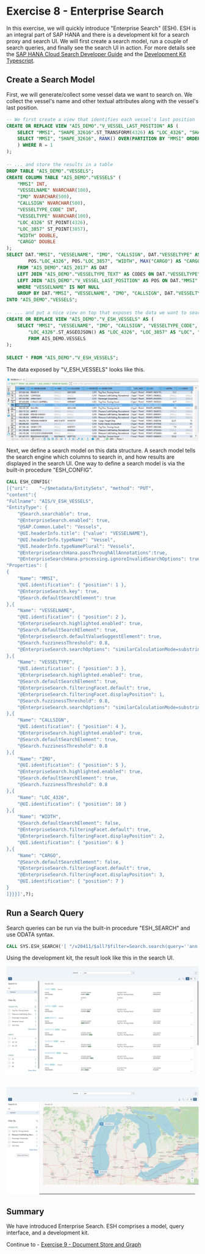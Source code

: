 # Exercise 8 - Enterprise Search

In this exercise, we will quickly introduce "Enterprise Search" (ESH). ESH is an integral part of SAP HANA and there is a development kit for a search proxy and search UI. We will first create a search model, run a couple of search queries, and finally see the search UI in action. For more details see the [SAP HANA Cloud Search Developer Guide](https://help.sap.com/viewer/05c9edaee7fe4d28ab3627d0b1583df6/latest/en-US) and the [Development Kit Typescript](https://github.wdf.sap.corp/EnterpriseSearch/development-kit-typescript).

## Create a Search Model<a name="subex1"></a>

First, we will generate/collect some vessel data we want to search on. We collect the vessel's name and other textual attributes along with the vessel's last position.

````SQL
-- We first create a view that identifies each vessel's last position
CREATE OR REPLACE VIEW "AIS_DEMO"."V_VESSEL_LAST_POSITION" AS (
	SELECT "MMSI", "SHAPE_32616".ST_TRANSFORM(4326) AS "LOC_4326", "SHAPE_32616".ST_TRANSFORM(3857) AS "LOC_3857" FROM (
	SELECT "MMSI", "SHAPE_32616", RANK() OVER(PARTITION BY "MMSI" ORDER BY "TS" DESC) AS R FROM "AIS_DEMO"."AIS_2017"
	) WHERE R = 1
);

-- ... and store the results in a table
DROP TABLE "AIS_DEMO"."VESSELS";
CREATE COLUMN TABLE "AIS_DEMO"."VESSELS" (
	"MMSI" INT,
	"VESSELNAME" NVARCHAR(100),
	"IMO" NVARCHAR(500),
	"CALLSIGN" NVARCHAR(500),
	"VESSELTYPE_CODE" INT,
	"VESSELTYPE" NVARCHAR(100),
	"LOC_4326" ST_POINT(4326),
	"LOC_3857" ST_POINT(3857),
	"WIDTH" DOUBLE,
	"CARGO" DOUBLE
);
SELECT DAT."MMSI", "VESSELNAME", "IMO", "CALLSIGN", DAT."VESSELTYPE" AS "VESSELTYPE_CODE", CODES."TEXT" AS "VESSELTYPE",
		POS."LOC_4326", POS."LOC_3857", "WIDTH", MAX("CARGO") AS "CARGO"
	FROM "AIS_DEMO"."AIS_2017" AS DAT
	LEFT JOIN "AIS_DEMO"."VESSELTYPE_TEXT" AS CODES ON DAT."VESSELTYPE" = CODES."CODE"
	LEFT JOIN "AIS_DEMO"."V_VESSEL_LAST_POSITION" AS POS ON DAT."MMSI" = POS."MMSI"
	WHERE "VESSELNAME" IS NOT NULL
	GROUP BY DAT."MMSI", "VESSELNAME", "IMO", "CALLSIGN", DAT."VESSELTYPE", CODES."TEXT", POS."LOC_4326", POS."LOC_3857", "WIDTH"
INTO "AIS_DEMO"."VESSELS";

-- ... and put a nice view on top that exposes the data we want to search and display in a result
CREATE OR REPLACE VIEW "AIS_DEMO"."V_ESH_VESSELS" AS (
	SELECT "MMSI", "VESSELNAME", "IMO", "CALLSIGN", "VESSELTYPE_CODE", "VESSELTYPE",
		"LOC_4326".ST_ASGEOJSON() AS "LOC_4326", "LOC_3857" AS "LOC", "WIDTH", "CARGO"
		FROM AIS_DEMO.VESSELS
);

SELECT * FROM "AIS_DEMO"."V_ESH_VESSELS";
````

The data exposed by "V_ESH_VESSELS" looks like this.

![](images/search_data.png)

Next, we define a search model on this data structure. A search model tells the search engine which columns to search in, and how results are displayed in the search UI. One way to define a search model is via the built-in procedure "ESH_CONFIG".

````SQL
CALL ESH_CONFIG('
[{"uri":    "~/$metadata/EntitySets", "method": "PUT",
"content":{
"Fullname": "AIS/V_ESH_VESSELS",
"EntityType": {
	"@Search.searchable": true,
	"@EnterpriseSearch.enabled": true,
	"@SAP.Common.Label": "Vessels",
	"@UI.headerInfo.title": {"value": "VESSELNAME"},
	"@UI.headerInfo.typeName": "Vessel",
	"@UI.headerInfo.typeNamePlural": "Vessels",
	"@EnterpriseSearchHana.passThroughAllAnnotations":true,
	"@EnterpriseSearchHana.processing.ignoreInvalidSearchOptions": true,
"Properties": [
{
	"Name": "MMSI",
	"@UI.identification": { "position": 1 },
	"@EnterpriseSearch.key": true,
	"@Search.defaultSearchElement": true
},{
    "Name": "VESSELNAME",
	"@UI.identification": { "position": 2 },
    "@EnterpriseSearch.highlighted.enabled": true,
    "@Search.defaultSearchElement": true,
    "@EnterpriseSearch.defaultValueSuggestElement": true,
    "@Search.fuzzinessThreshold": 0.8,
    "@EnterpriseSearch.searchOptions": "similarCalculationMode=substringsearch"
},{
	"Name": "VESSELTYPE",
	"@UI.identification": { "position": 3 },
	"@EnterpriseSearch.highlighted.enabled": true,
	"@Search.defaultSearchElement": true,
	"@EnterpriseSearch.filteringFacet.default": true,
	"@EnterpriseSearch.filteringFacet.displayPosition": 1,
	"@Search.fuzzinessThreshold": 0.8,
	"@EnterpriseSearch.searchOptions": "similarCalculationMode=substringsearch"
},{
	"Name": "CALLSIGN",
	"@UI.identification": { "position": 4 },
	"@EnterpriseSearch.highlighted.enabled": true,
	"@Search.defaultSearchElement": true,
	"@Search.fuzzinessThreshold": 0.8
},{
    "Name": "IMO",
	"@UI.identification": { "position": 5 },
    "@EnterpriseSearch.highlighted.enabled": true,
    "@Search.defaultSearchElement": true,
    "@Search.fuzzinessThreshold": 0.8
},{
    "Name": "LOC_4326",
	"@UI.identification": { "position": 10 }
},{
    "Name": "WIDTH",
    "@Search.defaultSearchElement": false,
    "@EnterpriseSearch.filteringFacet.default": true,
    "@EnterpriseSearch.filteringFacet.displayPosition": 2,
    "@UI.identification": { "position": 6 }
},{
	"Name": "CARGO",
	"@Search.defaultSearchElement": false,
	"@EnterpriseSearch.filteringFacet.default": true,
	"@EnterpriseSearch.filteringFacet.displayPosition": 3,
	"@UI.identification": { "position": 7 }
}
]}}}]',?);
````

## Run a Search Query<a name="subex2"></a>

Search queries can be run via the built-in procedure "ESH_SEARCH" and use ODATA syntax.

````SQL
CALL SYS.ESH_SEARCH('[ "/v20411/$all?$filter=Search.search(query=''ann'')" ]', ?);
````

Using the development kit, the result look like this in the search UI.

![](images/search_list.png)

<br>![](images/search_map.png)

## Summary

We have introduced Enterprise Search. ESH comprises a model, query interface, and a development kit.

Continue to - [Exercise 9 - Document Store and Graph](../ex9/README.md)
